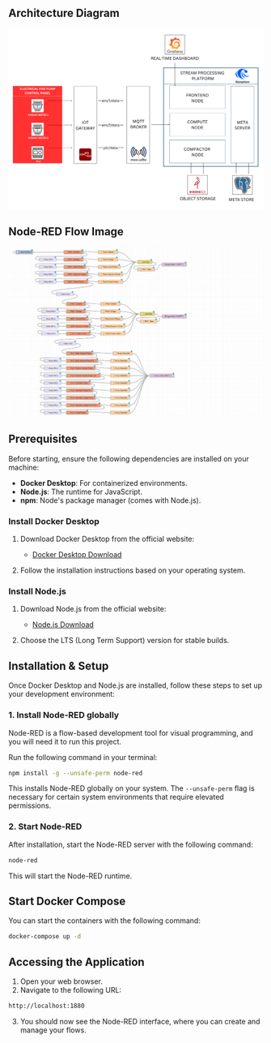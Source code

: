## Architecture Diagram

![Architecture Diagram](/assets/arcitecture-diagram.png)


## Node-RED Flow Image

![Node-RED Flow](/assets/nodered-flow-image.png)



## Prerequisites

Before starting, ensure the following dependencies are installed on your machine:

- **Docker Desktop**: For containerized environments.
- **Node.js**: The runtime for JavaScript.
- **npm**: Node's package manager (comes with Node.js).

### Install Docker Desktop

1. Download Docker Desktop from the official website:
   - [Docker Desktop Download](https://www.docker.com/products/docker-desktop)

2. Follow the installation instructions based on your operating system.

### Install Node.js

1. Download Node.js from the official website:
   - [Node.js Download](https://nodejs.org/)

2. Choose the LTS (Long Term Support) version for stable builds.



## Installation & Setup

Once Docker Desktop and Node.js are installed, follow these steps to set up your development environment:

### 1. Install Node-RED globally

Node-RED is a flow-based development tool for visual programming, and you will need it to run this project.

Run the following command in your terminal:
```bash
npm install -g --unsafe-perm node-red
```
This installs Node-RED globally on your system. The `--unsafe-perm` flag is necessary for certain system environments that require elevated permissions.

### 2. Start Node-RED

After installation, start the Node-RED server with the following command:
```bash
node-red
```
This will start the Node-RED runtime.

## Start Docker Compose

You can start the containers with the following command:
```bash
docker-compose up -d
```

## Accessing the Application

1. Open your web browser.
2. Navigate to the following URL:
```bash
http://localhost:1880
```
3. You should now see the Node-RED interface, where you can create and manage your flows.


